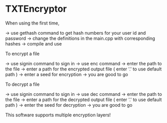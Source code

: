 # TXTEncryptor

When using the first time, 

-> use gethash command to get hash numbers for your user id and password
-> change the definitions in the main.cpp with corresponding hashes
-> compile and use


To encrypt a file

-> use signin command to sign in
-> use enc command
-> enter the path to the file
-> enter a path for the encrypted output file  ( enter '.' to use default path )
-> enter a seed for encryption
-> you are good to go

To decrypt a file

-> use signin command to sign in
-> use dec command
-> enter the path to the file
-> enter a path for the decrypted output file  ( enter '.' to use default path )
-> enter the seed for decryption
-> you are good to go

This software supports multiple encryption layers!
